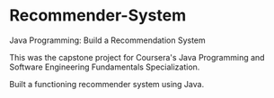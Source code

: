 # Recommender-System
Java Programming: Build a Recommendation System

This was the capstone project for Coursera's Java Programming and Software Engineering Fundamentals Specialization.

Built a functioning recommender system using Java.
